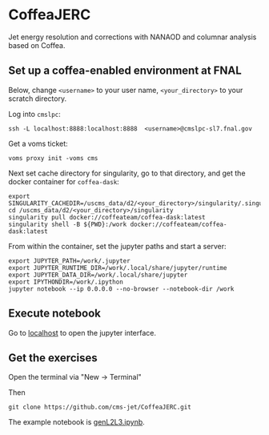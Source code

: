 # CoffeaJERC
Jet energy resolution and corrections with NANAOD and columnar analysis based on Coffea. 

## Set up a coffea-enabled environment at FNAL

Below, change `<username>` to your user name, `<your_directory>` to your scratch directory. 

Log into `cmslpc`: 

```
ssh -L localhost:8888:localhost:8888  <username>@cmslpc-sl7.fnal.gov
```

Get a voms ticket: 

```
voms proxy init -voms cms
```

Next set cache directory for singularity, go to that directory, and get the docker container for `coffea-dask`: 

```
export SINGULARITY_CACHEDIR=/uscms_data/d2/<your_directory>/singularity/.singularity
cd /uscms_data/d2/<your_directory>/singularity
singularity pull docker://coffeateam/coffea-dask:latest
singularity shell -B ${PWD}:/work docker://coffeateam/coffea-dask:latest
```

From within the container, set the jupyter paths and start a server: 

```
export JUPYTER_PATH=/work/.jupyter
export JUPYTER_RUNTIME_DIR=/work/.local/share/jupyter/runtime
export JUPYTER_DATA_DIR=/work/.local/share/jupyter
export IPYTHONDIR=/work/.ipython
jupyter notebook --ip 0.0.0.0 --no-browser --notebook-dir /work
```

## Execute notebook

Go to [localhost](http://127.0.0.1:8888) to open the jupyter interface. 

## Get the exercises

Open the terminal via "New -> Terminal"

Then

```
git clone https://github.com/cms-jet/CoffeaJERC.git
```

The example notebook is [genL2L3.ipynb](https://github.com/cms-jet/CoffeaJERC/blob/master/genL2L3.ipynb). 

